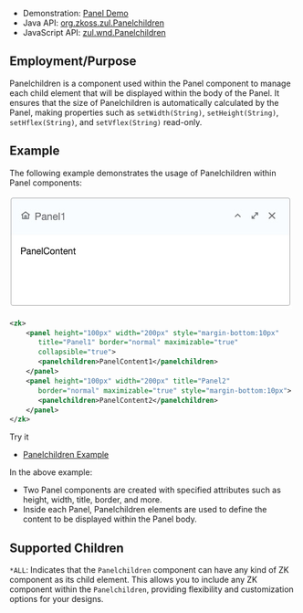 
- Demonstration: [Panel Demo](https://www.zkoss.org/zkdemo/window/panel)
- Java API: [org.zkoss.zul.Panelchildren](https://www.zkoss.org/javadoc/latest/zk/org/zkoss/zul/Panelchildren.html)
- JavaScript API: [zul.wnd.Panelchildren](https://www.zkoss.org/javadoc/latest/jsdoc/classes/zul.wnd.Panelchildren.html)

## Employment/Purpose

Panelchildren is a component used within the Panel component to manage each child element that will be displayed within the body of the Panel. It ensures that the size of Panelchildren is automatically calculated by the Panel, making properties such as `setWidth(String)`, `setHeight(String)`, `setHflex(String)`, and `setVflex(String)` read-only.

## Example

The following example demonstrates the usage of Panelchildren within Panel components:

![Panel Simple Examples](images/ZKComRef_Panel_Simple_Examples.png)

```xml
<zk>
    <panel height="100px" width="200px" style="margin-bottom:10px"
       title="Panel1" border="normal" maximizable="true"
       collapsible="true">
       <panelchildren>PanelContent1</panelchildren>
    </panel>
    <panel height="100px" width="200px" title="Panel2"
       border="normal" maximizable="true" style="margin-bottom:10px">
       <panelchildren>PanelContent2</panelchildren>
    </panel>
</zk>
```

Try it

* [Panelchildren Example](https://zkfiddle.org/sample/260lpts/1-ZK-Component-Reference-Panelchildren-Example?v=latest&t=Iceblue_Compact)


In the above example:
- Two Panel components are created with specified attributes such as height, width, title, border, and more.
- Inside each Panel, Panelchildren elements are used to define the content to be displayed within the Panel body.

## Supported Children

`*ALL`: Indicates that the `Panelchildren` component can have any kind of ZK component as its child element. This allows you to include any ZK component within the `Panelchildren`, providing flexibility and customization options for your designs.
